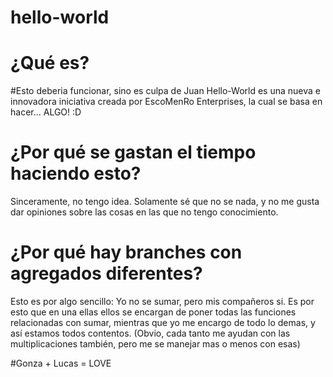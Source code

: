 # hello-world


# ¿Qué es?
#Esto deberia funcionar, sino es culpa de Juan
Hello-World es una nueva e innovadora iniciativa creada por EscoMenRo Enterprises, la cual se basa en hacer... ALGO! :D

# ¿Por qué se gastan el tiempo haciendo esto?
Sinceramente, no tengo idea. Solamente sé que no se nada, y no me gusta dar opiniones sobre las cosas en las que no tengo conocimiento. 

# ¿Por qué hay branches con agregados diferentes?
Esto es por algo sencillo: Yo no se sumar, pero mis compañeros si. Es por esto que en una ellas ellos se encargan de poner todas las funciones relacionadas con sumar, mientras que yo me encargo de todo lo demas, y así estamos todos contentos. (Obvio, cada tanto me ayudan con las multiplicaciones también, pero me se manejar mas o menos con esas)

#Gonza + Lucas = LOVE